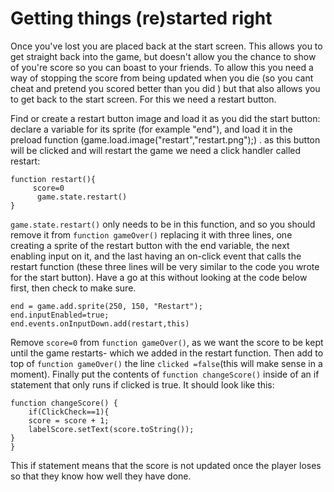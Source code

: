 Getting things (re)started right
================================
Once you've lost you are placed back at the start screen. This allows you to get straight back into the game, but doesn't allow you the chance to show of you're score so you can boast to your friends. To allow this you need a way of stopping the score from being updated when you die (so you cant cheat and pretend you scored better than you did ) but that also allows you to get back to the start screen. For this we need a restart button.

Find or create a restart button image and load it as you did the start button: declare a variable for its sprite (for example "end"), and load it in the preload function (game.load.image("restart","restart.png");) . as this button will be clicked and will restart the game we need a click handler called restart:
 ```
 function restart(){
      score=0
       game.state.restart()
}

 ```
`game.state.restart()` only needs to be in this function, and so you should remove it from `function gameOver()` replacing it with three lines, one creating a sprite of the restart button with the end variable, the next enabling input on it, and the last having an on-click event that calls the restart function (these three lines will be very similar to the code you wrote for the start button). Have a go at this without looking at the code below first, then check to make sure.
```
end = game.add.sprite(250, 150, "Restart");
end.inputEnabled=true;
end.events.onInputDown.add(restart,this)
```
Remove `score=0` from `function gameOver()`, as we want the score to be kept until the game restarts- which we added in the restart function. Then add to top of `function gameOver()` the line `clicked =false`(this will make sense in a moment). Finally put the contents of `function changeScore()` inside of an if statement that only runs if clicked is true. It should look like this:
```
function changeScore() {
	if(ClickCheck==1){
	score = score + 1;
	labelScore.setText(score.toString());
}
}
```
This if statement means that the score is not updated once the player loses so that they know how well they have done.  
